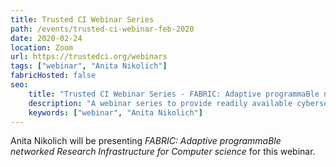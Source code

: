 ```yaml
---
title: Trusted CI Webinar Series
path: /events/trusted-ci-webinar-feb-2020
date: 2020-02-24
location: Zoom
url: https://trustedci.org/webinars
tags: ["webinar", "Anita Nikolich"]
fabricHosted: false
seo:
    title: "Trusted CI Webinar Series - FABRIC: Adaptive programmaBle networked Research Infrastructure for Computer science with Anita Nikolich"
    description: "A webinar series to provide readily available cybersecurity services tailored to the NSF science community."
    keywords: ["webinar", "Anita Nikolich"]
---
```


Anita Nikolich will be presenting _FABRIC: Adaptive programmaBle networked Research Infrastructure for Computer science_ for this webinar.

